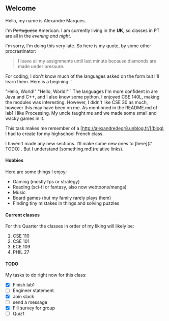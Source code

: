 ## Welcome

Hello, my name is Alexandre Marques.

I'm ~~Portuguese~~ American. I am currently living in the **UK**, so classes in PT are all in the _evening and night_.

I'm sorry, I'm doing this very late. So here is my quote, by some other procrastinator:
> I leave all my assignments until last minute because diamonds are made under pressure.

For coding, I don't know much of the languages asked on the form but I'll learn them. Here is a begining:
`<!DOCTYPE html>
<html>
    <head>
        "Hello, World!"
    </head>
    <body>
        "Hello, World!"
    </body>
</html>`
The languages I'm more confident in are Java and C++, and I also know some python.
I enjoyed CSE 140L, making the modules was interesting. However, I didn't like CSE 30 as much, however this may have been on me.
As mentioned in the README.md of lab1 I like Processing. My uncle taught me and we made some small and wacky games in it.

This task makes me remember of a [http://alexandredegr8.unblog.fr/](blog) I had to create for my highschool French class.

I haven't made any new sections. I'll make some new ones to [here](# TODO) .
But I understand [something.md](relative links).

#### Hobbies
Here are some things I enjoy:
- Gaming (mostly fps or strategy)
- Reading (sci-fi or fantasy, also now webtoons/manga)
- Music
- Board games (but my family rarely plays them)
- Finding tiny mistakes in things and solving puzzles

#### Current classes
For this Quarter the classes in order of my liking will likely be:
1. CSE 110
2. CSE 101
3. ECE 109
4. PHIL 27

#### TODO
My tasks to do right now for this class:
- [x] Finish lab1
- [ ] Engineer statement
- [x] Join slack
- [ ] send a message
- [x] Fill survey for group
- [ ] Quiz1
